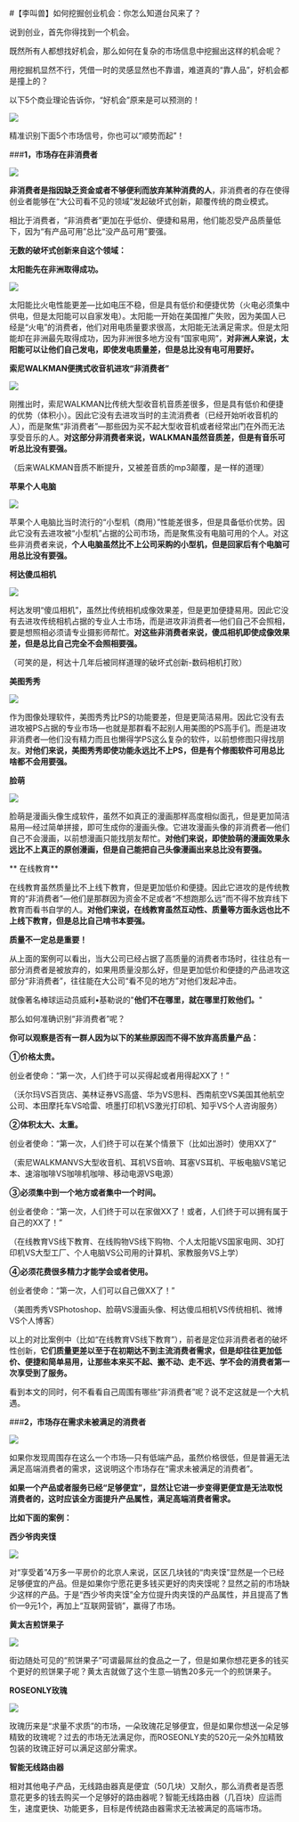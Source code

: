 #【李叫兽】如何挖掘创业机会：你怎么知道台风来了？

说到创业，首先你得找到一个机会。

既然所有人都想找好机会，那么如何在复杂的市场信息中挖掘出这样的机会呢？

用挖掘机显然不行，凭借一时的灵感显然也不靠谱，难道真的“靠人品”，好机会都是撞上的？

以下5个商业理论告诉你，“好机会”原来是可以预测的！

![](http://mmbiz.qpic.cn/mmbiz/As7mscS0UODeWKhmxEauJICoicEQYDouvJ8fgvMWhhHMTRhC0ctN9SZuZjMTicdqMTgg1pjkNMbPvYc2QJ40OiaRg/640?tp=webp&wxfrom=5&wx_lazy=1)

精准识别下面5个市场信号，你也可以“顺势而起”！

###**1，市场存在非消费者**

![](http://mmbiz.qpic.cn/mmbiz/As7mscS0UODeWKhmxEauJICoicEQYDouvyAQQibvE99vPtGSicg5WYOib7rqjCz8UE4jImQeQWzsFbIXqnhjqVKhKg/640?tp=webp&wxfrom=5&wx_lazy=1)

**非消费者是指因缺乏资金或者不够便利而放弃某种消费的人**，非消费者的存在使得创业者能够在“大公司看不见的领域”发起破坏式创新，颠覆传统的商业模式。

相比于消费者，“非消费者”更加在乎低价、便捷和易用，他们能忍受产品质量低下，因为“有产品可用”总比“没产品可用”要强。

**无数的破坏式创新来自这个领域：**

**太阳能先在非洲取得成功。**

**![](http://mmbiz.qpic.cn/mmbiz/As7mscS0UODeWKhmxEauJICoicEQYDouvkpIAC35sRV1pOcFEppQBAIFGP2pED4SZiaRBZSggjpfVhzopzV2FEUQ/640?tp=webp&wxfrom=5&wx_lazy=1)**

太阳能比火电性能更差—比如电压不稳，但是具有低价和便捷优势（火电必须集中供电，但是太阳能可以自家发电）。太阳能一开始在美国推广失败，因为美国人已经是“火电”的消费者，他们对用电质量要求很高，太阳能无法满足需求。但是太阳能却在非洲最先取得成功，因为非洲很多地方没有“国家电网”，**对非洲人来说，太阳能可以让他们自己发电，即使发电质量差，但是总比没有电可用要好。**

**索尼WALKMAN便携式收音机进攻“非消费者”**

**![](http://mmbiz.qpic.cn/mmbiz/As7mscS0UODeWKhmxEauJICoicEQYDouvaHIASqsagRknrthcsZtcxzOepFy6IbXVBrfY7ib9oBfibibY5wdibSYIibw/640?tp=webp&wxfrom=5&wx_lazy=1)**

刚推出时，索尼WALKMAN比传统大型收音机音质差很多，但是具有低价和便捷的优势（体积小）。因此它没有去进攻当时的主流消费者（已经开始听收音机的人），而是聚焦“非消费者”—那些因为买不起大型收音机或者经常出门在外而无法享受音乐的人。**对这部分非消费者来说，WALKMAN虽然音质差，但是有音乐可听总比没有要强。**

（后来WALKMAN音质不断提升，又被差音质的mp3颠覆，是一样的道理）

**苹果个人电脑**

**![](http://mmbiz.qpic.cn/mmbiz/As7mscS0UODeWKhmxEauJICoicEQYDouvA0M02EKqjnpQ0rspdh8btaZVvtTxg48cCxYd8R5y2shX3lg5ffHLWA/640?tp=webp&wxfrom=5&wx_lazy=1)**

苹果个人电脑比当时流行的“小型机（商用）”性能差很多，但是具备低价优势。因此它没有去进攻被“小型机”占据的公司市场，而是聚焦没有电脑可用的个人。对这些非消费者来说，**个人电脑虽然比不上公司采购的小型机，但是回家后有个电脑可用总比没有要强。**

**柯达傻瓜相机**

**![](http://mmbiz.qpic.cn/mmbiz/As7mscS0UODeWKhmxEauJICoicEQYDouvdVibs5tRFuzu5PPb42y4dCeF5icaR2Ziaic2Z8tJqK80xulZiciaV8khhLicg/640?tp=webp&wxfrom=5&wx_lazy=1)**

柯达发明“傻瓜相机”，虽然比传统相机成像效果差，但是更加便捷易用。因此它没有去进攻传统相机占据的专业人士市场，而是进攻非消费者—他们自己不会照相，要是想照相必须请专业摄影师帮忙。**对这些非消费者来说，傻瓜相机即使成像效果差，但是总比自己完全不会照相要强。**

（可笑的是，柯达十几年后被同样道理的破坏式创新-数码相机打败）

**美图秀秀**

**![](http://mmbiz.qpic.cn/mmbiz/As7mscS0UODeWKhmxEauJICoicEQYDouv7BsVfNYLoAamJREV6ftba1SCPypaazfia1fbFDpOW8xema7eYBhpQmQ/640?tp=webp&wxfrom=5&wx_lazy=1)**

作为图像处理软件，美图秀秀比PS的功能要差，但是更简洁易用。因此它没有去进攻被PS占据的专业市场—也就是那群看不起别人用美图的PS高手们。而是进攻非消费者—他们没有精力而且也懒得学PS这么复杂的软件，以前想修图只得找朋友。**对他们来说，美图秀秀即使功能永远比不上PS，但是有个修图软件可用总比啥都不会用要强。**

**脸萌**

**![](http://mmbiz.qpic.cn/mmbiz/As7mscS0UODeWKhmxEauJICoicEQYDouvtf6u4v2UpoqFNmia2t4x0N5ic3ib7sB8UaUz7pBRZ1KyWjd7aaGrFhV4Q/640?tp=webp&wxfrom=5&wx_lazy=1)**

脸萌是漫画头像生成软件，虽然不如真正的漫画那样高度相似面孔，但是更加简洁易用—经过简单拼接，即可生成你的漫画头像。它进攻漫画头像的非消费者—他们自己不会漫画，以前想漫画只能找朋友帮忙。**对他们来说，即使脸萌的漫画效果永远比不上真正的原创漫画，但是自己能把自己头像漫画出来总比没有要强。**

**
在线教育**

在线教育虽然质量比不上线下教育，但是更加低价和便捷。因此它进攻的是传统教育的“非消费者”—他们是那群因为资金不足或者“不想跑那么远”而不得不放弃线下教育而看书自学的人。**对他们来说，在线教育虽然互动性、质量等方面永远也比不上线下教育，但是总比自己啃书本要强。**

**质量不一定总是重要！**

从上面的案例可以看出，当大公司已经占据了高质量的消费者市场时，往往总有一部分消费者是被放弃的，如果用质量没那么好，但是更加低价和便捷的产品进攻这部分“非消费者”，往往能在大公司“看不见的地方”对他们发起冲击。

就像著名棒球运动员威利•基勒说的"**他们不在哪里，就在哪里打败他们。**"

那么如何准确识别“非消费者”呢？

**你可以观察是否有一群人因为以下的某些原因而不得不放弃高质量产品：**

**①价格太贵。**

创业者使命：“第一次，人们终于可以买得起或者用得起XX了！”

（沃尔玛VS百货店、美林证券VS高盛、华为VS思科、西南航空VS美国其他航空公司、本田摩托车VS哈雷、喷墨打印机VS激光打印机、知乎VS个人咨询服务）

**②体积太大、太重。**

创业者使命：“第一次，人们终于可以在某个情景下（比如出游时）使用XX了”

（索尼WALKMANVS大型收音机、耳机VS音响、耳塞VS耳机、平板电脑VS笔记本、速溶咖啡VS咖啡机咖啡、移动电源VS电源）

**③必须集中到一个地方或者集中一个时间。**

创业者使命：“第一次，人们终于可以在家做XX了！或者，人们终于可以拥有属于自己的XX了！”

（在线教育VS线下教育、在线购物VS线下购物、个人太阳能VS国家电网、3D打印机VS大型工厂、个人电脑VS公司用的计算机、家教服务VS上学）

**④必须花费很多精力才能学会或者使用。**

创业者使命：“第一次，人们可以自己做XX了！”

（美图秀秀VSPhotoshop、脸萌VS漫画头像、柯达傻瓜相机VS传统相机、微博VS个人博客）

以上的对比案例中（比如“在线教育VS线下教育”），前者是定位非消费者者的破坏性创新，**它们质量更差以至于在初期达不到主流消费者需求，但是却往往更加低价、便捷和简单易用，让那些本来买不起、搬不动、走不远、学不会的消费者第一次享受到了服务。**

看到本文的同时，何不看看自己周围有哪些“非消费者”呢？说不定这就是一个大机遇。

###**2，市场存在需求未被满足的消费者**

![](http://mmbiz.qpic.cn/mmbiz/As7mscS0UODeWKhmxEauJICoicEQYDouvHzZP13Fp3WVkRvloDmLWYcTwWicudLianGPibSzRG10qo8qV0MHVd8s6g/640?tp=webp&wxfrom=5&wx_lazy=1)

如果你发现周围存在这么一个市场—只有低端产品，虽然价格很低，但是普遍无法满足高端消费者的需求，这说明这个市场存在“需求未被满足的消费者”。

**如果一个产品或者服务已经“足够便宜”，显然让它进一步变得更便宜是无法取悦消费者的，这时应该全方面提升产品属性，满足高端消费者需求。**

**比如下面的案例：**

**西少爷肉夹馍**

**![](http://mmbiz.qpic.cn/mmbiz/As7mscS0UODeWKhmxEauJICoicEQYDouvSoFesF5Ub5AT006zSjHgEA8Cll8iajpRJAhtl99OTFCwDOFLhcqjWiaQ/640?tp=webp&wxfrom=5&wx_lazy=1)**

对“享受着”4万多一平房价的北京人来说，区区几块钱的“肉夹馍”显然是一个已经足够便宜的产品。但是如果你宁愿花更多钱买更好的肉夹馍呢？显然之前的市场缺少这样的产品。于是“西少爷肉夹馍”全方位提升肉夹馍的产品属性，并且提高了售价—9元1个，再加上“互联网营销”，赢得了市场。

**黄太吉煎饼果子**

**![](http://mmbiz.qpic.cn/mmbiz/As7mscS0UODeWKhmxEauJICoicEQYDouvq8T0slEaqh3MkrFa1o6mt8M6VC0y3GibTODqDZ4UHfNB22T5VicOFibvw/640?tp=webp&wxfrom=5&wx_lazy=1)**

街边随处可见的“煎饼果子”可谓最屌丝的食品之一了，但是如果你想花更多的钱买个更好的煎饼果子呢？黄太吉就做了这个生意—销售20多元一个的煎饼果子。

**ROSEONLY玫瑰**

**![](http://mmbiz.qpic.cn/mmbiz/As7mscS0UODeWKhmxEauJICoicEQYDouvLQ5DOoOMQNNsVCjJJ2HgFnwJ3KQiaQXUIibCKZ0NXiaSZcxJe4m9iabibWA/640?tp=webp&wxfrom=5&wx_lazy=1)**

玫瑰历来是“求量不求质”的市场，一朵玫瑰花足够便宜，但是如果你想送一朵足够精致的玫瑰呢？过去的市场无法满足你，而ROSEONLY卖的520元一朵外加精致包装的玫瑰正好可以满足这部分需求。

**智能无线路由器**

相对其他电子产品，无线路由器真是便宜（50几块）又耐久，那么消费者是否愿意花更多的钱去购买一个足够好的路由器呢？智能无线路由器（几百块）应运而生，速度更快、功能更多，目标是传统路由器需求无法被满足的高端市场。